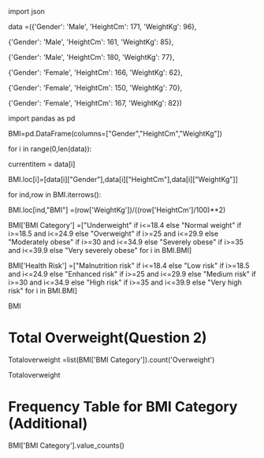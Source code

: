 import json

data =({'Gender': 'Male', 'HeightCm': 171, 'WeightKg': 96},

{'Gender': 'Male', 'HeightCm': 161, 'WeightKg': 85},

 {'Gender': 'Male', 'HeightCm': 180, 'WeightKg': 77},
 
 {'Gender': 'Female', 'HeightCm': 166, 'WeightKg': 62},
 
 {'Gender': 'Female', 'HeightCm': 150, 'WeightKg': 70},
 
 {'Gender': 'Female', 'HeightCm': 167, 'WeightKg': 82})
 
 
import pandas as pd

BMI=pd.DataFrame(columns=["Gender","HeightCm","WeightKg"])


for i in range(0,len(data)):   

currentitem = data[i]
    
BMI.loc[i]=[data[i]["Gender"],data[i]["HeightCm"],data[i]["WeightKg"]]

    
for ind,row in BMI.iterrows():     

BMI.loc[ind,"BMI"] =(row['WeightKg'])/((row['HeightCm']/100)**2)
    
BMI['BMI Category'] =["Underweight" if i<=18.4 else "Normal weight" if i>=18.5 and i<=24.9 else "Overweight" if i>=25 and i<=29.9 else "Moderately obese" if i>=30 and i<=34.9 else "Severely obese" if i>=35 and i<=39.9 else "Very severely obese" for i in BMI.BMI]

BMI['Health Risk'] =["Malnutrition risk" if i<=18.4 else "Low risk" if i>=18.5 and i<=24.9 else "Enhanced risk" if i>=25 and i<=29.9 else "Medium risk" if i>=30 and i<=34.9 else "High risk" if i>=35 and i<=39.9 else "Very high risk" for i in BMI.BMI]

BMI

# Total Overweight(Question 2) #

Totaloverweight =list(BMI['BMI Category']).count('Overweight')

Totaloverweight 

# Frequency Table for BMI Category (Additional) #

BMI['BMI Category'].value_counts()
